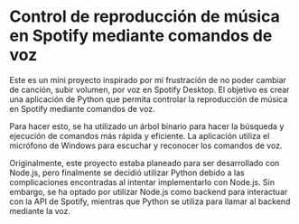# Control de reproducción de música en Spotify mediante comandos de voz

Este es un mini proyecto inspirado por mi frustración de no poder cambiar de canción, subir volumen, por voz en Spotify Desktop. El objetivo es crear una aplicación de Python que permita controlar la reproducción de música en Spotify mediante comandos de voz.

Para hacer esto, se ha utilizado un árbol binario para hacer la búsqueda y ejecución de comandos más rápida y eficiente. La aplicación utiliza el micrófono de Windows para escuchar y reconocer los comandos de voz.

Originalmente, este proyecto estaba planeado para ser desarrollado con Node.js, pero finalmente se decidió utilizar Python debido a las complicaciones encontradas al intentar implementarlo con Node.js. Sin embargo, se ha optado por utilizar Node.js como backend para interactuar con la API de Spotify, mientras que Python se utiliza para llamar al backend mediante la voz.